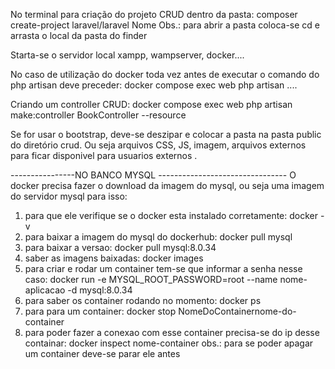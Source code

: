 No terminal para criação do projeto CRUD dentro da pasta:
    composer create-project laravel/laravel Nome
Obs.: para abrir a pasta coloca-se cd e arrasta o local da pasta do finder

Starta-se o servidor local xampp, wampserver, docker....

No caso de utilização do docker toda vez antes de executar o comando do php artisan deve preceder:
    docker compose exec web php artisan ....

Criando um controller CRUD:
    docker compose exec web php artisan make:controller BookController --resource   

Se for usar o bootstrap, deve-se deszipar e colocar a pasta na pasta public do diretório crud. Ou seja arquivos CSS, JS, imagem, arquivos externos para ficar disponivel para usuarios externos .

----------------NO BANCO MYSQL --------------------------------
O docker precisa fazer o download da imagem do mysql, ou seja uma imagem do servidor mysql para isso:
1. para que ele verifique se o docker esta instalado corretamente:
    docker -v
2. para baixar a imagem do mysql do dockerhub:
    docker pull mysql
3. para baixar a versao:
    docker pull mysql:8.0.34
4. saber as imagens baixadas:
    docker images
5. para criar e rodar um container tem-se que informar a senha nesse caso:
    docker run -e MYSQL_ROOT_PASSWORD=root --name nome-aplicacao -d mysql:8.0.34
6. para saber os container rodando no momento:
    docker ps
7. para para um container:
    docker stop NomeDoContainernome-do-container
8. para poder fazer a conexao com esse container precisa-se do ip desse containar:
    docker inspect nome-container
obs.: para se poder apagar um container deve-se parar ele antes




